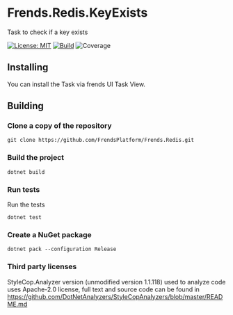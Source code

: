 # Frends.Redis.KeyExists
Task to check if a key exists

[![License: MIT](https://img.shields.io/badge/License-MIT-green.svg)](https://opensource.org/licenses/MIT)
[![Build](https://github.com/FrendsPlatform/Frends.Redis/actions/workflows/KeyExists_build_and_test_on_main.yml/badge.svg)](https://github.com/FrendsPlatform/Frends.Redis/actions)
![Coverage](https://app-github-custom-badges.azurewebsites.net/Badge?key=FrendsPlatform/Frends.Redis/Frends.Redis.KeyExists|main)

## Installing

You can install the Task via frends UI Task View.

## Building

### Clone a copy of the repository

`git clone https://github.com/FrendsPlatform/Frends.Redis.git`

### Build the project

`dotnet build`

### Run tests

Run the tests

`dotnet test`

### Create a NuGet package

`dotnet pack --configuration Release`

### Third party licenses

StyleCop.Analyzer version (unmodified version 1.1.118) used to analyze code uses Apache-2.0 license, full text and source code can be found in https://github.com/DotNetAnalyzers/StyleCopAnalyzers/blob/master/README.md
